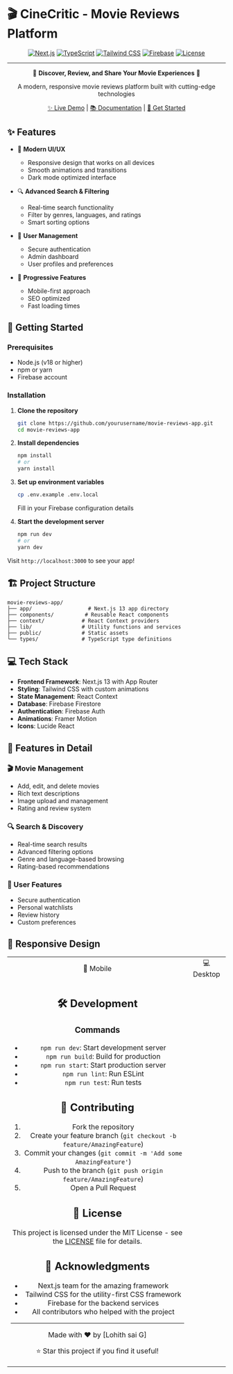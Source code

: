# 🎬 CineCritic - Movie Reviews Platform

<div align="center">


[![Next.js](https://img.shields.io/badge/Next.js-13.0-black?style=for-the-badge&logo=next.js)](https://nextjs.org/)
[![TypeScript](https://img.shields.io/badge/TypeScript-5.0-blue?style=for-the-badge&logo=typescript)](https://www.typescriptlang.org/)
[![Tailwind CSS](https://img.shields.io/badge/Tailwind-3.0-38B2AC?style=for-the-badge&logo=tailwind-css)](https://tailwindcss.com/)
[![Firebase](https://img.shields.io/badge/Firebase-9.0-FFCA28?style=for-the-badge&logo=firebase)](https://firebase.google.com/)
[![License](https://img.shields.io/badge/License-MIT-green.svg?style=for-the-badge)](LICENSE)

---

🌟 **Discover, Review, and Share Your Movie Experiences** 🌟

A modern, responsive movie reviews platform built with cutting-edge technologies

[✨ Live Demo](https://cinecritic.vercel.app/) | [📚 Documentation](#documentation) | [🚀 Get Started](#getting-started)

</div>

## ✨ Features

- 🎯 **Modern UI/UX**
  - Responsive design that works on all devices
  - Smooth animations and transitions
  - Dark mode optimized interface

- 🔍 **Advanced Search & Filtering**
  - Real-time search functionality
  - Filter by genres, languages, and ratings
  - Smart sorting options

- 👤 **User Management**
  - Secure authentication
  - Admin dashboard
  - User profiles and preferences

- 📱 **Progressive Features**
  - Mobile-first approach
  - SEO optimized
  - Fast loading times

## 🚀 Getting Started

### Prerequisites

- Node.js (v18 or higher)
- npm or yarn
- Firebase account

### Installation

1. **Clone the repository**
   ```bash
   git clone https://github.com/yourusername/movie-reviews-app.git
   cd movie-reviews-app
   ```

2. **Install dependencies**
   ```bash
   npm install
   # or
   yarn install
   ```

3. **Set up environment variables**
   ```bash
   cp .env.example .env.local
   ```
   Fill in your Firebase configuration details

4. **Start the development server**
   ```bash
   npm run dev
   # or
   yarn dev
   ```

Visit `http://localhost:3000` to see your app!

## 🏗 Project Structure

```
movie-reviews-app/
├── app/                  # Next.js 13 app directory
├── components/          # Reusable React components
├── context/            # React Context providers
├── lib/                # Utility functions and services
├── public/             # Static assets
└── types/              # TypeScript type definitions
```

## 💻 Tech Stack

- **Frontend Framework**: Next.js 13 with App Router
- **Styling**: Tailwind CSS with custom animations
- **State Management**: React Context
- **Database**: Firebase Firestore
- **Authentication**: Firebase Auth
- **Animations**: Framer Motion
- **Icons**: Lucide React

## 🎨 Features in Detail

### 🎬 Movie Management
- Add, edit, and delete movies
- Rich text descriptions
- Image upload and management
- Rating and review system

### 🔍 Search & Discovery
- Real-time search results
- Advanced filtering options
- Genre and language-based browsing
- Rating-based recommendations

### 👤 User Features
- Secure authentication
- Personal watchlists
- Review history
- Custom preferences

## 📱 Responsive Design

<div align="center">
<table>
<tr>
<td align="center">
📱 Mobile
</td>
<td align="center">
💻 Desktop
</td>
</tr>
<tr>
<td align="center">


## 🛠 Development

### Commands

- `npm run dev`: Start development server
- `npm run build`: Build for production
- `npm run start`: Start production server
- `npm run lint`: Run ESLint
- `npm run test`: Run tests

## 🤝 Contributing

1. Fork the repository
2. Create your feature branch (`git checkout -b feature/AmazingFeature`)
3. Commit your changes (`git commit -m 'Add some AmazingFeature'`)
4. Push to the branch (`git push origin feature/AmazingFeature`)
5. Open a Pull Request

## 📄 License

This project is licensed under the MIT License - see the [LICENSE](LICENSE) file for details.

## 🙏 Acknowledgments

- Next.js team for the amazing framework
- Tailwind CSS for the utility-first CSS framework
- Firebase for the backend services
- All contributors who helped with the project

---

<div align="center">

Made with ❤️ by [Lohith sai G]

⭐️ Star this project if you find it useful!

</div>
